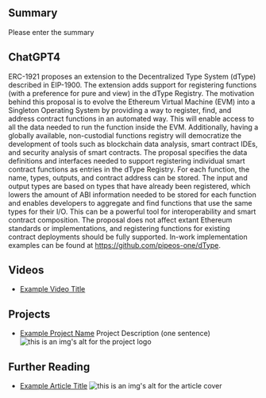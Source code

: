 ## Summary

Please enter the summary

## ChatGPT4

ERC-1921 proposes an extension to the Decentralized Type System (dType) described in EIP-1900. The extension adds support for registering functions (with a preference for pure and view) in the dType Registry. The motivation behind this proposal is to evolve the Ethereum Virtual Machine (EVM) into a Singleton Operating System by providing a way to register, find, and address contract functions in an automated way. This will enable access to all the data needed to run the function inside the EVM. Additionally, having a globally available, non-custodial functions registry will democratize the development of tools such as blockchain data analysis, smart contract IDEs, and security analysis of smart contracts. The proposal specifies the data definitions and interfaces needed to support registering individual smart contract functions as entries in the dType Registry. For each function, the name, types, outputs, and contract address can be stored. The input and output types are based on types that have already been registered, which lowers the amount of ABI information needed to be stored for each function and enables developers to aggregate and find functions that use the same types for their I/O. This can be a powerful tool for interoperability and smart contract composition. The proposal does not affect extant Ethereum standards or implementations, and registering functions for existing contract deployments should be fully supported. In-work implementation examples can be found at https://github.com/pipeos-one/dType.

## Videos

- [Example Video Title](https://www.youtube.com/watch?v=TDGq4aeevgY)

## Projects

- [Example Project Name](https://xxxx.xxx/xxxxx) Project Description (one sentence) ![this is an img's alt for the project logo](https://xxxx.xxx/project-logo.xxx)

## Further Reading

- [Example Article Title](https://xxxx.xxx/xxxxx) ![this is an img's alt for the article cover](https://xxxx.xxx/article-cover.xxx)

